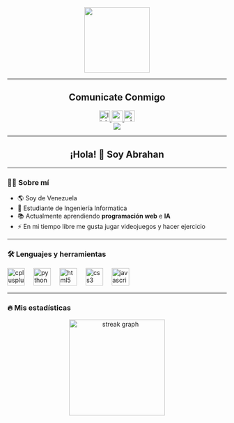 <div align="center">
  <img height="150" src="https://media.giphy.com/media/M9gbBd9nbDrOTu1Mqx/giphy.gif"  />
</div>

---
<h2 align="center">Comunicate Conmigo</h2>

<div align="center">
  <a href="https://www.linkedin.com/in/abrahan-ramirez-0b10bb368/" target="_blank">
    <img src="https://img.shields.io/static/v1?message=LinkedIn&logo=linkedin&label=&color=0077B5&logoColor=white&labelColor=&style=for-the-badge" height="25" alt="linkedin logo"  />
  </a>
 <a href="mailto:Abrahanramirez2410@gmail.com">
    <img src="https://img.shields.io/static/v1?message=Gmail&logo=gmail&label=&color=EA4335&logoColor=white&labelColor=&style=for-the-badge" height="25" alt="gmail logo"  />
  </a>
  </a>
  <a href="https://wa.me/584120187917" target="_blank">
    <img src="https://img.shields.io/static/v1?message=WhatsApp&logo=whatsapp&label=&color=25D366&logoColor=white&labelColor=&style=for-the-badge" height="25" alt="whatsapp logo"  />
  </a>
</div>

<div align="center">
  <img src="https://visitor-badge.laobi.icu/badge?page_id=Soyabrahan.Soyabrahan&"  />
</div>

---

<h2 align="center">¡Hola! 👋 Soy Abrahan</h2>

---

<h3 align="left">👨‍💻 Sobre mí</h3>

<ul>
  <li>🌎 Soy de Venezuela</li>
  <li>🔭 Estudiante de Ingeniería Informatica</li>
  <li>📚 Actualmente aprendiendo <b>programación web</b> e <b>IA</b></li>
  <li>⚡ En mi tiempo libre me gusta jugar videojuegos y hacer ejercicio</li>
</ul>

---

<h3 align="left">🛠️ Lenguajes y herramientas</h3>

<div align="left">
  <img src="https://cdn.jsdelivr.net/gh/devicons/devicon/icons/cplusplus/cplusplus-original.svg" height="40" alt="cplusplus logo"  />
  <img width="12" />
  <img src="https://cdn.jsdelivr.net/gh/devicons/devicon/icons/python/python-original.svg" height="40" alt="python logo"  />
  <img width="12" />
  <img src="https://cdn.jsdelivr.net/gh/devicons/devicon/icons/html5/html5-original.svg" height="40" alt="html5 logo"  />
  <img width="12" />
  <img src="https://cdn.jsdelivr.net/gh/devicons/devicon/icons/css3/css3-original.svg" height="40" alt="css3 logo"  />
  <img width="12" />
  <img src="https://cdn.jsdelivr.net/gh/devicons/devicon/icons/javascript/javascript-original.svg" height="40" alt="javascript logo"  />
</div>

---

<h3 align="left">🔥 Mis estadísticas</h3>

<div align="center">
  <img src="https://streak-stats.demolab.com?user=Soyabrahan&locale=es&mode=daily&theme=dark&hide_border=false&border_radius=5&order=3" height="220" alt="streak graph"  />
</div>
